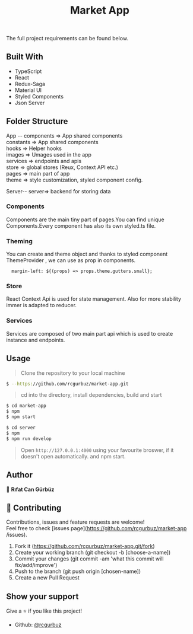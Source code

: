 <h1 align="center">Market App</h1>

<br>

The full project requirements can be found below.

## Built With

- TypeScript
- React
- Redux-Saga
- Material UI
- Styled Components
- Json Server

## Folder Structure

App --
components => App shared components <br/>
constants => App shared components <br/>
hooks => Helper hooks <br/>
images => Umages used in the app<br/>
services => endpoints and apis<br/>
store => global stores (Reux, Context API etc.)<br/>
pages => main part of app <br/>
theme => style customization, styled component config.<br/>

Server--
server=> backend for storing data

### Components

Components are the main tiny part of pages.You can find unique Components.Every component has also its own styled.ts file.

### Theming

You can create and theme object and thanks to styled component ThemeProvider , we can use as prop in components.

```
  margin-left: ${(props) => props.theme.gutters.small};

```

### Store

React Context Api is used for state management. Also for more stability immer is adapted to reducer.

### Services

Services are composed of two main part api which is used to create instance and endpoints.

## Usage

> Clone the repository to your local machine

```sh
$ --https://github.com/rcgurbuz/market-app.git
```

> cd into the directory, install dependencies, build and start

```sh
$ cd market-app
$ npm
$ npm start

$ cd server
$ npm
$ npm run develop

```

> Open `http://127.0.0.1:4000` using your favourite broswer, if it doesn't open automatically.
> and npm start.

## Author

👤 **Rıfat Can Gürbüz**

## 🤝 Contributing

Contributions, issues and feature requests are welcome!<br />Feel free to check [issues page](https://github.com/rcgurbuz/market-app
/issues).

1. Fork it (https://github.com/rcgurbuz/market-app.git/fork)
2. Create your working branch (git checkout -b [choose-a-name])
3. Commit your changes (git commit -am 'what this commit will fix/add/improve')
4. Push to the branch (git push origin [chosen-name])
5. Create a new Pull Request

## Show your support

Give a ⭐️ if you like this project!

- Github: [@rcgurbuz](https://github.com/rcgurbuz)

